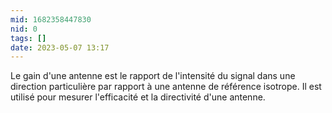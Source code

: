 ```yaml
---
mid: 1682358447830
nid: 0
tags: []
date: 2023-05-07 13:17
---
```



Le gain d'une antenne est le rapport de l'intensité du signal dans une direction particulière par rapport à une antenne de référence isotrope. Il est utilisé pour mesurer l'efficacité et la directivité d'une antenne.